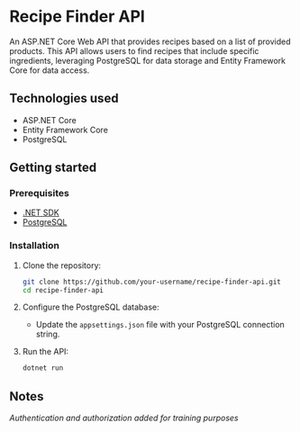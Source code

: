 # Recipe Finder API

An ASP.NET Core Web API that provides recipes based on a list of provided products. This API allows users to find recipes that include specific ingredients, leveraging PostgreSQL for data storage and Entity Framework Core for data access.

## Technologies used

- ASP.NET Core
- Entity Framework Core
- PostgreSQL

## Getting started

### Prerequisites

- [.NET SDK](https://dotnet.microsoft.com/download)
- [PostgreSQL](https://www.postgresql.org/download/)

### Installation

1. Clone the repository:
    ```bash
    git clone https://github.com/your-username/recipe-finder-api.git
    cd recipe-finder-api
    ```

2. Configure the PostgreSQL database:
    - Update the `appsettings.json` file with your PostgreSQL connection string.

3. Run the API:
    ```bash
    dotnet run
    ```

## Notes
*Authentication and authorization added for training purposes*
